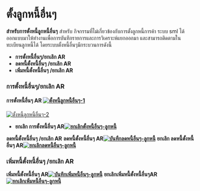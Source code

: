 # ตั้งลูกหนี้อื่นๆ

**สำหรับการตั้งหนี้ลูกหนี้อื่นๆ** สำหรับ
กิจกรรมที่ไม่เกี่ยวข้องกับการตั้งลูกหนี้การค้า ระบบ sml
ได้ออกแบบมาให้ทำงานเพื่อการบันทึกรายการและการวิเคราะห์แยกออกมา
และสามารถติดตามในทะเบียนลูกหนี้ได้ โดยระบบตั้งหนี้อื่นๆมีกระบวนการดังนี้

  * **การตั้งหนี้อื่นๆ/ยกเลิก AR**
  * **ลดหนี้ตั้งหนี้อื่นๆ /ยกเลิก AR**
  * **เพิ่มหนี้ตั้งหนี้อื่นๆ /ยกเลิก AR**

### **การตั้งหนี้อื่นๆ/ยกเลิก AR**

#### **การตั้งหนี้อื่นๆ AR** [![ตั้งหนี้ลูกหนี้อื่นๆ-1](http://www.smlaccount.com/manual/wp-content/uploads/2017/10/ตั้งหนี้ลูกหนี้อื่นๆ-1.jpg)](http://www.smlaccount.com/manual/wp-content/uploads/2017/10/ตั้งหนี้ลูกหนี้อื่นๆ-1.jpg)

[![ตั้งหนี้ลูกหนี้อื่นๆ-2](http://www.smlaccount.com/manual/wp-content/uploads/2017/10/ตั้งหนี้ลูกหนี้อื่นๆ-2.jpg)](http://www.smlaccount.com/manual/wp-content/uploads/2017/10/ตั้งหนี้ลูกหนี้อื่นๆ-2.jpg)

  * **ยกเลิก การตั้งหนี้อื่นๆ AR[![ยกเลิกตั้งหนี้อื่นๆ-ลูกหนี้](http://www.smlaccount.com/manual/wp-content/uploads/2017/10/ยกเลิกตั้งหนี้อื่นๆ-ลูกหนี้.jpg)](http://www.smlaccount.com/manual/wp-content/uploads/2017/10/ยกเลิกตั้งหนี้อื่นๆ-ลูกหนี้.jpg)**

  **ลดหนี้ตั้งหนี้อื่นๆ /ยกเลิก AR** **ลดหนี้ตั้งหนี้อื่นๆ
    AR[![บันทืกลดหนี้อื่นๆ-ลูกหนี้](http://www.smlaccount.com/manual/wp-content/uploads/2017/10/บันทืกลดหนี้อื่นๆ-ลูกหนี้.jpg)](http://www.smlaccount.com/manual/wp-content/uploads/2017/10/บันทืกลดหนี้อื่นๆ-ลูกหนี้.jpg)** **ยกเลิก
    ลดหนี้ตั้งหนี้อื่นๆ AR[![ยกเลิกลดหนี้อื่นๆ-ลูกหนี้](http://www.smlaccount.com/manual/wp-content/uploads/2017/10/ยกเลิกลดหนี้อื่นๆ-ลูกหนี้.jpg)](http://www.smlaccount.com/manual/wp-content/uploads/2017/10/ยกเลิกลดหนี้อื่นๆ-ลูกหนี้.jpg)**  

### **เพิ่มหนี้ตั้งหนี้อื่นๆ /ยกเลิก AR**

**เพิ่มหนี้ตั้งหนี้อื่นๆ AR[![บันทึกเพิ่มหนี้อื่นๆ-ลูกหนี้](http://www.smlaccount.com/manual/wp-content/uploads/2017/10/บันทึกเพิ่มหนี้อื่นๆ-ลูกหนี้.jpg)](http://www.smlaccount.com/manual/wp-content/uploads/2017/10/บันทึกเพิ่มหนี้อื่นๆ-ลูกหนี้.jpg)**
**ยกเลิกเพิ่มหนี้ตั้งหนี้อื่นๆAR[![ยกเลิกเพิ่มหนี้อื่นๆ-ลูกหนี้](http://www.smlaccount.com/manual/wp-content/uploads/2017/10/ยกเลิกเพิ่มหนี้อื่นๆ-ลูกหนี้.jpg)](http://www.smlaccount.com/manual/wp-content/uploads/2017/10/ยกเลิกเพิ่มหนี้อื่นๆ-ลูกหนี้.jpg)**  

